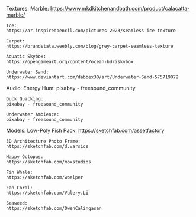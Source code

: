 Textures:
    Marble:
    https://www.mkdkitchenandbath.com/product/calacatta-marble/

    Ice:
    https://ar.inspiredpencil.com/pictures-2023/seamless-ice-texture

    Carpet:
    https://brandstata.weebly.com/blog/grey-carpet-seamless-texture

    Aquatic Skybox:
    https://opengameart.org/content/ocean-hdriskybox

    Underwater Sand:
    https://www.deviantart.com/dabbex30/art/Underwater-Sand-575719072

Audio:
    Energy Hum:
    pixabay - freesound_community
    
    Duck Quacking:
    pixabay - freesound_community

    Underwater Ambience:
    pixabay - freesound_community

Models:
    Low-Poly Fish Pack:
    https://sketchfab.com/assetfactory

    3D Architecture Photo Frame:
    https://sketchfab.com/d.varsics

    Happy Octopus:
    https://sketchfab.com/moxstudios

    Fin Whale:
    https://sketchfab.com/woelper

    Fan Coral:
    https://sketchfab.com/Valery.Li

    Seaweed:
    https://sketchfab.com/OwenCalingasan
